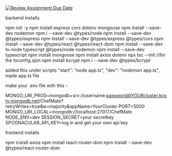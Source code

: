 [![Review Assignment Due Date](https://classroom.github.com/assets/deadline-readme-button-22041afd0340ce965d47ae6ef1cefeee28c7c493a6346c4f15d667ab976d596c.svg)](https://classroom.github.com/a/N68_urbh)

backend installs

npm init -y
npm install express cors dotenv mongoose
npm install --save-dev nodemon
npm i --save-dev @types/node
npm install --save-dev @types/express
npm install --save-dev @types/express @types/cors
npm install --save-dev @types/react @types/react-dom
npm install --save-dev ts-node typescript @types/node nodemon
npm install --save-dev typescript
npm install mongoose
npm install axios dotenv
npx tsc --init //for the tsconfig.sjon
npm install bcrypt
npm i --save-dev @types/bcrypt

added this under scripts 
    "start": "node app.ts",
    "dev": "nodemon app.ts",
made app.ts file

make your .env file with this -

MONGO_URI_PROD=mongodb+srv://username:password@YOURcluster.kcotv.mongodb.net/ChefMate?retryWrites=true&w=majority&appName=YourCluster
PORT=5000
MONGO_URI_LOCAL=mongodb://localhost:27017/ChefMate
NODE_ENV=dev
SESSION_SECRET=your secretkey
SPOONACULAR_API_KEY=log in and get your own api key

frontend installs

npm install axios
npm install react-router-dom
npm install --save-dev @types/react-router-dom